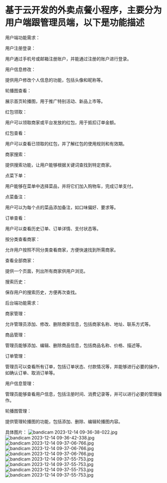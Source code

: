 # 基于云开发的外卖点餐小程序，主要分为用户端跟管理员端，以下是功能描述

用户端功能需求：

用户注册登录：

用户通过手机号或邮箱注册账户，并能通过注册的账户进行登录。

用户信息修改：

提供用户修改个人信息的功能，包括头像和昵称等。

轮播图查看：

展示首页轮播图，用于推广特别活动、新品上市等。

红包领取：

用户可以领取商家或平台发放的红包，用于抵扣订单金额。

红包查看：

用户可以查看已领取的红包，并了解红包的使用规则和有效期。

商家搜索：

提供搜索功能，让用户能够根据关键词查找到特定商家。

点菜下单：

用户能够在菜单中选择菜品，并将它们加入购物车，完成订单支付。

点菜备注：

用户可以为每个点的菜品添加备注，如口味偏好、要求等。

订单查看：

用户可以查看历史订单、订单详情、支付状态等。

按分类查看商家：

允许用户按照不同分类查看商家，方便快速找到所需商家。

查看全部商家：

提供一个页面，列出所有商家供用户浏览。

搜索历史：

保存用户的搜索历史，方便再次查找。

后台端功能需求：

商家管理：

允许管理员添加、修改、删除商家信息，包括商家名称、地址、联系方式等。

商品管理：

管理员能够添加、编辑、删除商品信息，包括商品名称、价格、描述等。

订单管理：

管理员可以查看所有订单，包括订单状态、付款情况等，并能够进行必要的操作，如确认订单、取消订单等。

用户信息管理：

管理员能够查看用户信息，包括注册时间、消费记录等，并可以进行必要的管理操作。

轮播图管理：

提供管理轮播图的功能，包括添加、删除、编辑轮播图内容。

具体图片：
![bandicam 2023-12-14 09-36-38-022.jpg](https://gitee.com/finnianX/mypicture/raw/master/202312191832923.jpg)
![bandicam 2023-12-14 09-36-42-338.jpg](https://gitee.com/finnianX/mypicture/raw/master/202312191832809.jpg)
![bandicam 2023-12-14 09-37-06-766.jpg](https://gitee.com/finnianX/mypicture/raw/master/202312191832108.jpg)
![bandicam 2023-12-14 09-37-06-766.jpg](https://gitee.com/finnianX/mypicture/raw/master/202312191832109.jpg)
![bandicam 2023-12-14 09-37-06-766.jpg](https://gitee.com/finnianX/mypicture/raw/master/202312191832110.jpg)
![bandicam 2023-12-14 09-37-55-753.jpg](https://gitee.com/finnianX/mypicture/raw/master/202312191832688.jpg)
![bandicam 2023-12-14 09-37-55-753.jpg](https://gitee.com/finnianX/mypicture/raw/master/202312191832689.jpg)
![bandicam 2023-12-14 09-37-55-753.jpg](https://gitee.com/finnianX/mypicture/raw/master/202312191832690.jpg)
![bandicam 2023-12-14 09-37-55-753.jpg](https://gitee.com/finnianX/mypicture/raw/master/202312191832691.jpg)
